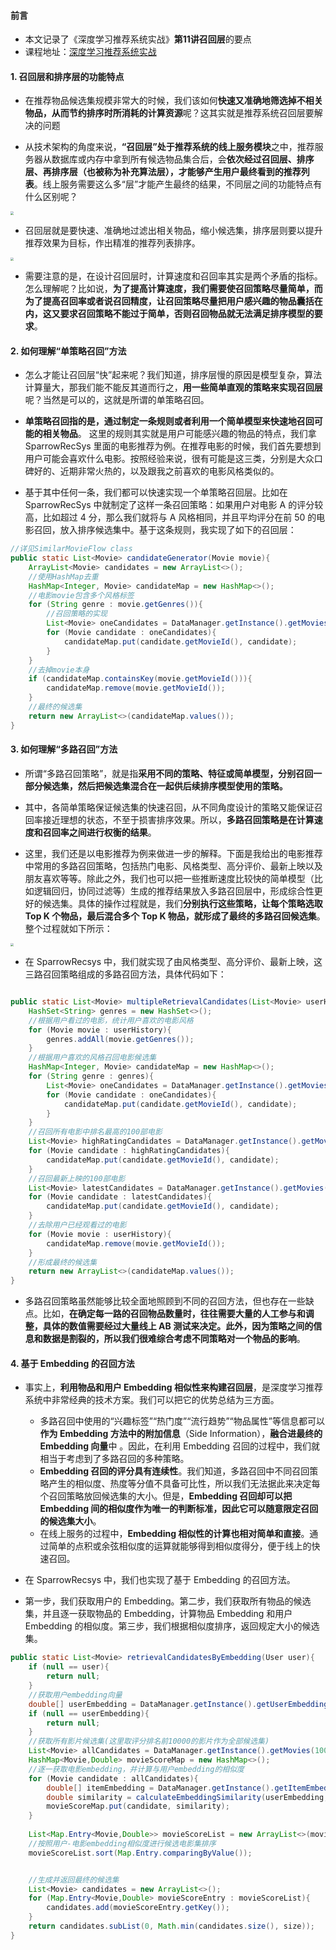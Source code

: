 #### 前言

- 本文记录了《深度学习推荐系统实战》**第11讲召回层**的要点
- 课程地址：[深度学习推荐系统实战](https://time.geekbang.org/column/intro/349)

#### 1. 召回层和排序层的功能特点

- 在推荐物品候选集规模非常大的时候，我们该如何**快速又准确地筛选掉不相关物品，从而节约排序时所消耗的计算资源**呢？这其实就是推荐系统召回层要解决的问题

- 从技术架构的角度来说，**“召回层”处于推荐系统的线上服务模块**之中，推荐服务器从数据库或内存中拿到所有候选物品集合后，会**依次经过召回层、排序层、再排序层（也被称为补充算法层），才能够产生用户最终看到的推荐列表**。线上服务需要这么多“层”才能产生最终的结果，不同层之间的功能特点有什么区别呢？

<img src="https://blog-1258986886.cos.ap-beijing.myqcloud.com/%E6%8E%A8%E8%8D%90%E7%B3%BB%E7%BB%9F%E5%AD%A6%E4%B9%A0/22-1.jpg" style="zoom:33%;" />

- 召回层就是要快速、准确地过滤出相关物品，缩小候选集，排序层则要以提升推荐效果为目标，作出精准的推荐列表排序。

<img src="https://blog-1258986886.cos.ap-beijing.myqcloud.com/%E6%8E%A8%E8%8D%90%E7%B3%BB%E7%BB%9F%E5%AD%A6%E4%B9%A0/22-2.jpg" style="zoom:33%;" />

- 需要注意的是，在设计召回层时，计算速度和召回率其实是两个矛盾的指标。怎么理解呢？比如说，**为了提高计算速度，我们需要使召回策略尽量简单，而为了提高召回率或者说召回精度，让召回策略尽量把用户感兴趣的物品囊括在内，这又要求召回策略不能过于简单，否则召回物品就无法满足排序模型的要求**。

#### 2. 如何理解“单策略召回”方法

- 怎么才能让召回层“快”起来呢？我们知道，排序层慢的原因是模型复杂，算法计算量大，那我们能不能反其道而行之，**用一些简单直观的策略来实现召回层**呢？当然是可以的，这就是所谓的单策略召回。

- **单策略召回指的是，通过制定一条规则或者利用一个简单模型来快速地召回可能的相关物品**。 这里的规则其实就是用户可能感兴趣的物品的特点，我们拿 SparrowRecSys 里面的电影推荐为例。在推荐电影的时候，我们首先要想到用户可能会喜欢什么电影。按照经验来说，很有可能是这三类，分别是大众口碑好的、近期非常火热的，以及跟我之前喜欢的电影风格类似的。
- 基于其中任何一条，我们都可以快速实现一个单策略召回层。比如在 SparrowRecSys 中就制定了这样一条召回策略：如果用户对电影 A 的评分较高，比如超过 4 分，那么我们就将与 A 风格相同，并且平均评分在前 50 的电影召回，放入排序候选集中。基于这条规则，我实现了如下的召回层：

```java
//详见SimilarMovieFlow class
public static List<Movie> candidateGenerator(Movie movie){
    ArrayList<Movie> candidates = new ArrayList<>();
    //使用HashMap去重
    HashMap<Integer, Movie> candidateMap = new HashMap<>();
    //电影movie包含多个风格标签
    for (String genre : movie.getGenres()){
        //召回策略的实现
        List<Movie> oneCandidates = DataManager.getInstance().getMoviesByGenre(genre, 100, "rating"); 
        for (Movie candidate : oneCandidates){
            candidateMap.put(candidate.getMovieId(), candidate);
        }
    }
    //去掉movie本身
    if (candidateMap.containsKey(movie.getMovieId())){
        candidateMap.remove(movie.getMovieId());
    }
    //最终的候选集
    return new ArrayList<>(candidateMap.values());
}
```

#### 3. 如何理解“多路召回”方法

- 所谓“多路召回策略”，就是指**采用不同的策略、特征或简单模型，分别召回一部分候选集，然后把候选集混合在一起供后续排序模型使用的策略。**

- 其中，各简单策略保证候选集的快速召回，从不同角度设计的策略又能保证召回率接近理想的状态，不至于损害排序效果。所以，**多路召回策略是在计算速度和召回率之间进行权衡的结果**。
- 这里，我们还是以电影推荐为例来做进一步的解释。下面是我给出的电影推荐中常用的多路召回策略，包括热门电影、风格类型、高分评价、最新上映以及朋友喜欢等等。除此之外，我们也可以把一些推断速度比较快的简单模型（比如逻辑回归，协同过滤等）生成的推荐结果放入多路召回层中，形成综合性更好的候选集。具体的操作过程就是，我们**分别执行这些策略，让每个策略选取 Top K 个物品，最后混合多个 Top K 物品，就形成了最终的多路召回候选集**。整个过程就如下所示：

<img src="https://blog-1258986886.cos.ap-beijing.myqcloud.com/%E6%8E%A8%E8%8D%90%E7%B3%BB%E7%BB%9F%E5%AD%A6%E4%B9%A0/22-3.jpg" style="zoom:33%;" />

- 在 SparrowRecsys 中，我们就实现了由风格类型、高分评价、最新上映，这三路召回策略组成的多路召回方法，具体代码如下：

```java

public static List<Movie> multipleRetrievalCandidates(List<Movie> userHistory){
    HashSet<String> genres = new HashSet<>();
    //根据用户看过的电影，统计用户喜欢的电影风格
    for (Movie movie : userHistory){
        genres.addAll(movie.getGenres());
    }
    //根据用户喜欢的风格召回电影候选集
    HashMap<Integer, Movie> candidateMap = new HashMap<>();
    for (String genre : genres){
        List<Movie> oneCandidates = DataManager.getInstance().getMoviesByGenre(genre, 20, "rating");
        for (Movie candidate : oneCandidates){
            candidateMap.put(candidate.getMovieId(), candidate);
        }
    }
    //召回所有电影中排名最高的100部电影
    List<Movie> highRatingCandidates = DataManager.getInstance().getMovies(100, "rating");
    for (Movie candidate : highRatingCandidates){
        candidateMap.put(candidate.getMovieId(), candidate);
    }
    //召回最新上映的100部电影
    List<Movie> latestCandidates = DataManager.getInstance().getMovies(100, "releaseYear");
    for (Movie candidate : latestCandidates){
        candidateMap.put(candidate.getMovieId(), candidate);
    }
    //去除用户已经观看过的电影
    for (Movie movie : userHistory){
        candidateMap.remove(movie.getMovieId());
    }
    //形成最终的候选集
    return new ArrayList<>(candidateMap.values());
}
```

- 多路召回策略虽然能够比较全面地照顾到不同的召回方法，但也存在一些缺点。比如，**在确定每一路的召回物品数量时，往往需要大量的人工参与和调整，具体的数值需要经过大量线上 AB 测试来决定。此外，因为策略之间的信息和数据是割裂的，所以我们很难综合考虑不同策略对一个物品的影响**。

#### 4. 基于 Embedding 的召回方法

- 事实上，**利用物品和用户 Embedding 相似性来构建召回层**，是深度学习推荐系统中非常经典的技术方案。我们可以把它的优势总结为三方面。
  - 多路召回中使用的“兴趣标签”“热门度”“流行趋势”“物品属性”等信息都可以**作为 Embedding 方法中的附加信息**（Side Information），**融合进最终的 Embedding 向量**中 。因此，在利用 Embedding 召回的过程中，我们就相当于考虑到了多路召回的多种策略。
  - **Embedding 召回的评分具有连续性**。我们知道，多路召回中不同召回策略产生的相似度、热度等分值不具备可比性，所以我们无法据此来决定每个召回策略放回候选集的大小。但是，**Embedding 召回却可以把 Embedding 间的相似度作为唯一的判断标准，因此它可以随意限定召回的候选集大小**。
  - 在线上服务的过程中，**Embedding 相似性的计算也相对简单和直接**。通过简单的点积或余弦相似度的运算就能够得到相似度得分，便于线上的快速召回。

- 在 SparrowRecsys 中，我们也实现了基于 Embedding 的召回方法。
- 第一步，我们获取用户的 Embedding。第二步，我们获取所有物品的候选集，并且逐一获取物品的 Embedding，计算物品 Embedding 和用户 Embedding 的相似度。第三步，我们根据相似度排序，返回规定大小的候选集。

```java
public static List<Movie> retrievalCandidatesByEmbedding(User user){
    if (null == user){
        return null;
    }
    //获取用户embedding向量
    double[] userEmbedding = DataManager.getInstance().getUserEmbedding(user.getUserId(), "item2vec");
    if (null == userEmbedding){
        return null;
    }
    //获取所有影片候选集(这里取评分排名前10000的影片作为全部候选集)
    List<Movie> allCandidates = DataManager.getInstance().getMovies(10000, "rating");
    HashMap<Movie,Double> movieScoreMap = new HashMap<>();
    //逐一获取电影embedding，并计算与用户embedding的相似度
    for (Movie candidate : allCandidates){
        double[] itemEmbedding = DataManager.getInstance().getItemEmbedding(candidate.getMovieId(), "item2vec");
        double similarity = calculateEmbeddingSimilarity(userEmbedding, itemEmbedding);
        movieScoreMap.put(candidate, similarity);
    }
   
    List<Map.Entry<Movie,Double>> movieScoreList = new ArrayList<>(movieScoreMap.entrySet());
    //按照用户-电影embedding相似度进行候选电影集排序
    movieScoreList.sort(Map.Entry.comparingByValue());


    //生成并返回最终的候选集
    List<Movie> candidates = new ArrayList<>();
    for (Map.Entry<Movie,Double> movieScoreEntry : movieScoreList){
        candidates.add(movieScoreEntry.getKey());
    }
    return candidates.subList(0, Math.min(candidates.size(), size));
}
```

